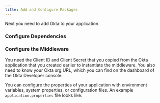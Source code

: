 ```yaml
---
title: Add and Configure Packages
---
```

Next you need to add Okta to your application.

<StackSelector snippet="addconfigpkg"/>

### Configure Dependencies

<StackSelector snippet="configdep"/>

### Configure the Middleware

You need the Client ID and Client Secret that you copied from the Okta application that you created earlier to instantiate the middleware. You also need to know your Okta org URL, which you can find on the dashboard of the Okta Developer console.

You can configure the properties of your application with environment variables, system properties, or configuration files. An example `application.properties` file looks like:

<StackSelector snippet="configmid"/>
